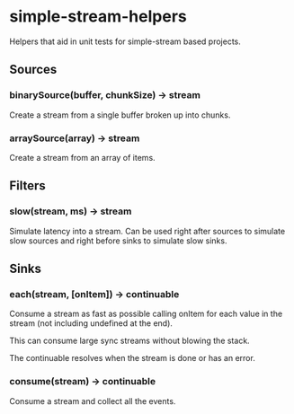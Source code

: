 simple-stream-helpers
=====================

Helpers that aid in unit tests for simple-stream based projects.

## Sources

### binarySource(buffer, chunkSize) -> stream<binary>

Create a stream from a single buffer broken up into chunks.

### arraySource(array) -> stream

Create a stream from an array of items.

## Filters

### slow(stream, ms) -> stream

Simulate latency into a stream.  Can be used right after sources to simulate slow sources and right before sinks to simulate slow sinks.

## Sinks

### each(stream, [onItem]) -> continuable

Consume a stream as fast as possible calling onItem for each value in the stream (not including undefined at the end).

This can consume large sync streams without blowing the stack.

The continuable resolves when the stream is done or has an error.

### consume(stream) -> continuable<items>

Consume a stream and collect all the events.

